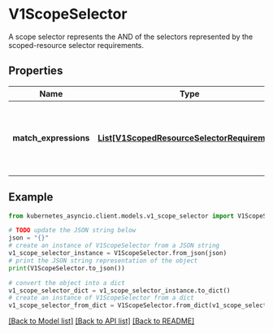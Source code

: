 # V1ScopeSelector

A scope selector represents the AND of the selectors represented by the scoped-resource selector requirements.

## Properties

Name | Type | Description | Notes
------------ | ------------- | ------------- | -------------
**match_expressions** | [**List[V1ScopedResourceSelectorRequirement]**](V1ScopedResourceSelectorRequirement.md) | A list of scope selector requirements by scope of the resources. | [optional] 

## Example

```python
from kubernetes_asyncio.client.models.v1_scope_selector import V1ScopeSelector

# TODO update the JSON string below
json = "{}"
# create an instance of V1ScopeSelector from a JSON string
v1_scope_selector_instance = V1ScopeSelector.from_json(json)
# print the JSON string representation of the object
print(V1ScopeSelector.to_json())

# convert the object into a dict
v1_scope_selector_dict = v1_scope_selector_instance.to_dict()
# create an instance of V1ScopeSelector from a dict
v1_scope_selector_from_dict = V1ScopeSelector.from_dict(v1_scope_selector_dict)
```
[[Back to Model list]](../README.md#documentation-for-models) [[Back to API list]](../README.md#documentation-for-api-endpoints) [[Back to README]](../README.md)


